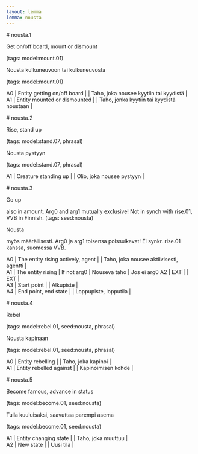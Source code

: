 ```yaml
---
layout: lemma
lemma: nousta
---
```


<div class="sense">
# <span class="sensename">nousta.1</span>

<span class="description">Get on/off board, mount or dismount</span>

(tags: model:mount.01)

<span class="description">Nousta kulkuneuvoon tai kulkuneuvosta</span>

(tags: model:mount.01)

A0 | Entity getting on/off board |   | Taho, joka nousee kyytiin tai kyydistä |  
A1 | Entity mounted or dismounted |   | Taho, jonka kyytiin tai kyydistä noustaan |  

</div>

<div class="sense">
# <span class="sensename">nousta.2</span>

<span class="description">Rise, stand up</span>

(tags: model:stand.07, phrasal)

<span class="description">Nousta pystyyn</span>

(tags: model:stand.07, phrasal)

A1 | Creature standing up |   | Olio, joka nousee pystyyn |  

</div>

<div class="sense">
# <span class="sensename">nousta.3</span>

<span class="description">Go up</span>

also in amount. Arg0 and arg1 mutually exclusive! Not in synch with rise.01, VVB in Finnish. (tags: seed:nousta)

<span class="description">Nousta</span>

myös määrällisesti. Arg0 ja arg1 toisensa poissulkevat! Ei synkr. rise.01 kanssa, suomessa VVB.

A0 | The entity rising actively, agent |   | Taho, joka nousee aktiivisesti, agentti |  
A1 | The entity rising | If not arg0 | Nouseva taho | Jos ei arg0
A2 | EXT |   | EXT |  
A3 | Start point |   | Alkupiste |  
A4 | End point, end state |   | Loppupiste, lopputila |  

</div>

<div class="sense">
# <span class="sensename">nousta.4</span>

<span class="description">Rebel</span>

(tags: model:rebel.01, seed:nousta, phrasal)

<span class="description">Nousta kapinaan</span>

(tags: model:rebel.01, seed:nousta, phrasal)

A0 | Entity rebelling |   | Taho, joka kapinoi |  
A1 | Entity rebelled against |   | Kapinoimisen kohde |  

</div>

<div class="sense">
# <span class="sensename">nousta.5</span>

<span class="description">Become famous, advance in status</span>

(tags: model:become.01, seed:nousta)

<span class="description">Tulla kuuluisaksi, saavuttaa parempi asema</span>

(tags: model:become.01, seed:nousta)

A1 | Entity changing state |   | Taho, joka muuttuu |  
A2 | New state |   | Uusi tila |  

</div>


